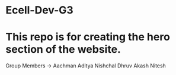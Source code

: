 # Ecell-Dev-G3
# This repo is for creating the hero section of the website.
Group Members -> 
Aachman
Aditya
Nishchal 
Dhruv
Akash
Nitesh
